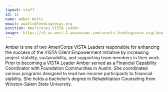 ```yaml
---
layout: staff
id: 15
name: Amber Watts
email: awatts@feedingtexas.org
position: Americorps VISTA Leader
image: 	https://s3-us-west-2.amazonaws.com/assets.feedingtexas.org/images/staff/amber-watts.jpg
---
```

Amber is one of two AmeriCorps VISTA Leaders responsible for enhancing the success of the VISTA Client Empowerment Initiative by increasing project stability, sustainability, and supporting team members in their work. Prior to becoming a VISTA Leader Amber served as a Financial Capability Coordinator with Foundation Communities in Austin. She coordinated various programs designed to lead lwo-income participants to financial stability. She holds a bachelor’s degree in Rehabilitation Counseling from Winston-Salem State University.

